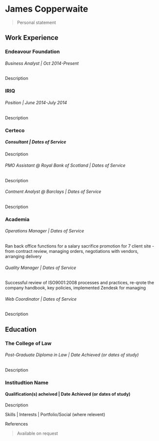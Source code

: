 # James Copperwaite
<!---###### Phone | your@email.com--->

> Personal statement

## Work Experience
### Endeavour Foundation
###### Business Analyst | Oct 2014-Present
Description

### IRIQ
###### Position | June 2014-July 2014
Description

### Certeco
##### Consultant | Dates of Service
Description
###### PMO Assistant @ Royal Bank of Scotland | Dates of Service
Description
###### Contnent Analyst @ Barclays | Dates of Service
Description

### Academia
###### Operations Manager | Dates of Service
Ran back office functions for a salary sacrifice promotion for 7 client site - from contract review, managing orders, negotiations with vendors, arranging delivery
###### Quality Manager | Dates of Service
Successful review of ISO9001:2008 processes and practices, re-qrote the company handbook, key policies, implemented Zendesk for managing 
###### Web Coordinator | Dates of Service
Description

## Education
### The College of Law
###### Post-Graduate Diploma in Law | Date Achieved (or dates of study)
Description

### Institudtion Name
#### Qualification(s) acheived | Date Achieved (or dates of study)
Description

Skills | Interests | Portfolio/Social (where relevent)

References
> Available on request
<!---##### Their Name
###### Phone | their@email.com
Brief description of relationship personal/professional
--->
